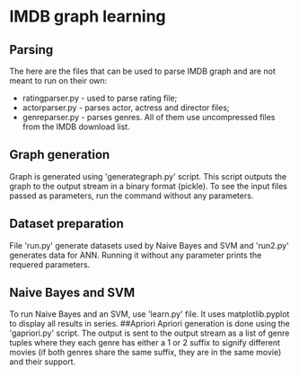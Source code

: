 # IMDB graph learning
## Parsing
The here are the files that can be used to parse IMDB graph and are not meant to run on their own:
- ratingparser.py - used to parse rating file;
- actorparser.py - parses actor, actress and director files;
- genreparser.py - parses genres.
All of them use uncompressed files from the IMDB download list.
## Graph generation
Graph is generated using 'generategraph.py' script. This script outputs the graph to the output stream in a binary format (pickle). To see the input files passed as parameters, run the command without any parameters.
## Dataset preparation
File 'run.py' generate datasets used by Naive Bayes and SVM and 'run2.py' generates data for ANN. Running it without any parameter prints the requered parameters.
## Naive Bayes and SVM
To run Naive Bayes and an SVM, use 'learn.py' file. It uses matplotlib.pyplot to display all results in series.
##Apriori
Apriori generation is done using the 'gapriori.py' script. The output is sent to the output stream as a list of genre tuples where they each genre has either a 1 or 2 suffix to signify different movies (if both genres share the same suffix, they are in the same movie) and their support.
